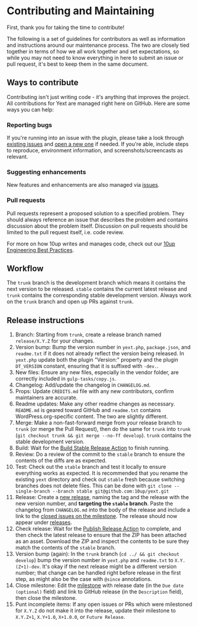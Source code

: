 # Contributing and Maintaining

First, thank you for taking the time to contribute!

The following is a set of guidelines for contributors as well as information and instructions around our maintenance process. The two are closely tied together in terms of how we all work together and set expectations, so while you may not need to know everything in here to submit an issue or pull request, it's best to keep them in the same document.

## Ways to contribute

Contributing isn't just writing code - it's anything that improves the project. All contributions for Yext are managed right here on GitHub. Here are some ways you can help:

### Reporting bugs

If you're running into an issue with the plugin, please take a look through [existing issues](https://github.com/10up/yext/issues) and [open a new one](https://github.com/10up/yext/issues/new) if needed. If you're able, include steps to reproduce, environment information, and screenshots/screencasts as relevant.

### Suggesting enhancements

New features and enhancements are also managed via [issues](https://github.com/10up/yext/issues).

### Pull requests

Pull requests represent a proposed solution to a specified problem. They should always reference an issue that describes the problem and contains discussion about the problem itself. Discussion on pull requests should be limited to the pull request itself, i.e. code review.

For more on how 10up writes and manages code, check out our [10up Engineering Best Practices](https://10up.github.io/Engineering-Best-Practices/).

## Workflow

The `trunk` branch is the development branch which means it contains the next version to be released. `stable` contains the current latest release and `trunk` contains the corresponding stable development version. Always work on the `trunk` branch and open up PRs against `trunk`.

## Release instructions

1. Branch: Starting from `trunk`, create a release branch named `release/X.Y.Z` for your changes.
1. Version bump: Bump the version number in `yext.php`, `package.json`, and `readme.txt` if it does not already reflect the version being released.  In `yext.php` update both the plugin "Version:" property and the plugin `DT_VERSION` constant, ensuring that it is suffixed with `-dev.`.
1. New files: Ensure any new files, especially in the vendor folder, are correctly included in `gulp-tasks/copy.js`.
1. Changelog: Add/update the changelog in `CHANGELOG.md`.
1. Props: Update `CREDITS.md` file with any new contributors, confirm maintainers are accurate.
1. Readme updates: Make any other readme changes as necessary.  `README.md` is geared toward GitHub and `readme.txt` contains WordPress.org-specific content.  The two are slightly different.
1.  Merge: Make a non-fast-forward merge from your release branch to `trunk` (or merge the Pull Request), then do the same for `trunk` into `trunk` (`git checkout trunk && git merge --no-ff develop`).  `trunk` contains the stable development version.
1. Build: Wait for the [Build Stable Release Action](https://github.com/10up/yext/actions?query=workflow%3A%22Build+Stable+Release%22) to finish running.
1. Review: Do a review of the commit to the `stable` branch to ensure the contents of the diffs are as expected.
1. Test: Check out the `stable` branch and test it locally to ensure everything works as expected.  It is recommended that you rename the existing `yext` directory and check out `stable` fresh because switching branches does not delete files.  This can be done with `git clone --single-branch --branch stable git@github.com:10up/yext.git`
1. Release: Create a [new release](https://github.com/10up/yext/releases/new), naming the tag and the release with the new version number, and **targeting the `stable` branch**.  Paste the changelog from `CHANGELOG.md` into the body of the release and include a link to the [closed issues on the milestone](https://github.com/10up/yext/milestone/#?closed=1).  The release should now appear under [releases](https://github.com/10up/yext/releases).
1. Check release: Wait for the [Publish Release Action](https://github.com/10up/yext/actions?query=workflow%3A%22Publish+Release%22) to complete, and then check the latest release to ensure that the ZIP has been attached as an asset.  Download the ZIP and inspect the contents to be sure they match the contents of the `stable` branch.
1. Version bump (again): In the `trunk` branch (`cd ../ && git checkout develop`) bump the version number in `yext.php` and `readme.txt` to `X.Y.(Z+1)-dev`.  It's okay if the next release might be a different version number; that change can be handled right before release in the first step, as might also be the case with `@since` annotations.
1. Close milestone: Edit the [milestone](https://github.com/10up/yext/milestone/#) with release date (in the `Due date (optional)` field) and link to GitHub release (in the `Description` field), then close the milestone.
1. Punt incomplete items: If any open issues or PRs which were milestoned for `X.Y.Z` do not make it into the release, update their milestone to `X.Y.Z+1`, `X.Y+1.0`, `X+1.0.0`, or `Future Release`.